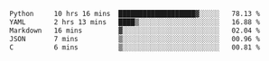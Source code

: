 <!--START_SECTION:waka-->

```txt
Python     10 hrs 16 mins  ███████████████████▓░░░░░   78.13 %
YAML       2 hrs 13 mins   ████▒░░░░░░░░░░░░░░░░░░░░   16.88 %
Markdown   16 mins         ▓░░░░░░░░░░░░░░░░░░░░░░░░   02.04 %
JSON       7 mins          ▒░░░░░░░░░░░░░░░░░░░░░░░░   00.96 %
C          6 mins          ▒░░░░░░░░░░░░░░░░░░░░░░░░   00.81 %
```

<!--END_SECTION:waka-->
